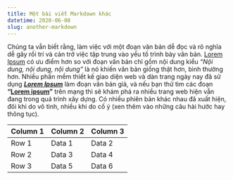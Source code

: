 ```yaml
---
title: Một bài viết Markdown khác
datetime: 2020-06-08
slug: another-markdown
---
```

Chúng ta vẫn biết rằng, làm việc với một đoạn văn bản dễ đọc và rõ nghĩa dễ gây rối trí và cản trở việc tập trung vào yếu tố trình bày văn bản. [Lorem Ipsum](https://lipsum.com) có ưu điểm hơn so với đoạn văn bản chỉ gồm nội dung kiểu _“Nội dung, nội dung, nội dung”_ là nó khiến văn bản giống thật hơn, bình thường hơn. Nhiều phần mềm thiết kế giao diện web và dàn trang ngày nay đã sử dụng __*[Lorem Ipsum](https://lipsum.com)*__ làm đoạn văn bản giả, và nếu bạn thử tìm các đoạn __“[Lorem ipsum](https://lipsum.com)”__ trên mạng thì sẽ khám phá ra nhiều trang web hiện vẫn đang trong quá trình xây dựng. Có nhiều phiên bản khác nhau đã xuất hiện, đôi khi do vô tình, nhiều khi do cố ý (xen thêm vào những câu hài hước hay thông tục).

Column 1 | Column 2 | Column 3
-|-|-
Row 1 | Data 1 | Data 2
Row 2 | Data 3 | Data 4
Row 3 | Data 5 | Data 6
